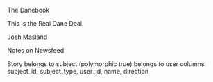 The Danebook

This is the Real Dane Deal.

Josh Masland



Notes on Newsfeed


Story
  belongs to subject (polymorphic true)
  belongs to user
columns: subject_id, subject_type, user_id, name, direction 
